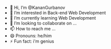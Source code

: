 - 👋 Hi, I’m @KananGurbanov
- 👀 I’m interested in Back-end Web Development
- 🌱 I’m currently learning Web Development
- 💞️ I’m looking to collaborate on ...
- 📫 How to reach me ...
- 😄 Pronouns: he/him
- ⚡ Fun fact: i'm genius

<!---
KananGurbanov/KananGurbanov is a ✨ special ✨ repository because its `README.md` (this file) appears on your GitHub profile.
You can click the Preview link to take a look at your changes.
--->
